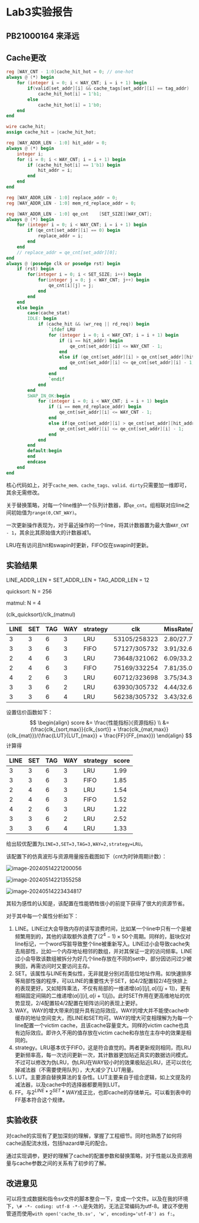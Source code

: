 # Lab3实验报告

## PB21000164 来泽远

## Cache更改

```verilog
reg [WAY_CNT - 1:0]cache_hit_hot = 0; // one-hot
always @ (*) begin 
    for (integer i = 0; i < WAY_CNT; i = i + 1) begin
        if(valid[set_addr][i] && cache_tags[set_addr][i] == tag_addr) 
            cache_hit_hot[i] = 1'b1;
        else
            cache_hit_hot[i] = 1'b0;
    end
end

wire cache_hit;
assign cache_hit = |cache_hit_hot;

reg [WAY_ADDR_LEN - 1:0] hit_addr = 0;
always @ (*) begin
    integer i;
    for (i = 0; i < WAY_CNT; i = i + 1) begin
        if (cache_hit_hot[i] == 1'b1) begin
            hit_addr = i;
        end
    end
end

reg [WAY_ADDR_LEN - 1:0] replace_addr = 0;
reg [WAY_ADDR_LEN - 1:0] mem_rd_replace_addr = 0;

reg [WAY_ADDR_LEN - 1:0] qe_cnt    [SET_SIZE][WAY_CNT];
always @ (*) begin
    for (integer i = 0; i < WAY_CNT; i = i + 1) begin
        if (qe_cnt[set_addr][i] == 0) begin
            replace_addr = i;
        end
    end
    // replace_addr = qe_cnt[set_addr][0];
end
always @ (posedge clk or posedge rst) begin  
    if (rst) begin
        for(integer i = 0; i < SET_SIZE; i++) begin
            for(integer j = 0; j < WAY_CNT; j++) begin
                qe_cnt[i][j] = j;
            end
        end
    end
    else begin
        case(cache_stat)
        IDLE: begin
            if (cache_hit && (wr_req || rd_req)) begin
                `ifdef LRU
                for (integer i = 0; i < WAY_CNT; i = i + 1) begin
                    if (i == hit_addr) begin
                        qe_cnt[set_addr][i] <= WAY_CNT - 1;
                    end
                    else if (qe_cnt[set_addr][i] > qe_cnt[set_addr][hit_addr]) begin
                        qe_cnt[set_addr][i] <= qe_cnt[set_addr][i] - 1;
                    end
                end
                `endif
            end
        end
        SWAP_IN_OK:begin
            for (integer i = 0; i < WAY_CNT; i = i + 1) begin
                if (i == mem_rd_replace_addr) begin
                    qe_cnt[set_addr][i] <= WAY_CNT - 1;
                end
                else if(qe_cnt[set_addr][i] > qe_cnt[set_addr][hit_addr]) begin
                    qe_cnt[set_addr][i] <= qe_cnt[set_addr][i] - 1;
                end
            end
        end
        default:begin
        end
        endcase
    end
end
```

核心代码如上，对于`cache_mem、cache_tags、valid、dirty`只需要加一维即可，其余无需修改。

关于替换策略，对每一个line维护一个队列计数器，即`qe_cnt`。组相联对应line之间初始值为`range(0,CNT_WAY)`。

一次更新操作表现为，对于最近操作的一个line，将其计数器置为最大值`WAY_CNT - 1`，其余比其原始值大的计数器减1。

LRU在有访问且hit和swapin时更新，FIFO仅在swapin时更新。

## 实验结果

LINE_ADDR_LEN + SET_ADDR_LEN + TAG_ADDR_LEN = 12

quicksort: N = 256

matmul: N = 4

(clk_quicksort)/clk_(matmul)

| LINE | SET  | TAG  | WAY  | strategy | clk          | MissRate/% | LUT  | FF   |
| ---- | ---- | ---- | ---- | -------- | ------------ | ---------- | ---- | ---- |
| 3    | 3    | 6    | 3    | LRU      | 53105/258323 | 2.80/27.72 | 3324 | 7340 |
| 3    | 3    | 6    | 3    | FIFO     | 57127/305732 | 3.91/32.62 | 3018 | 7335 |
| 2    | 4    | 6    | 3    | LRU      | 73648/321062 | 6.09/33.23 | 3263 | 7197 |
| 2    | 4    | 6    | 3    | FIFO     | 75169/332254 | 7.81/35.09 | 3148 | 7196 |
| 4    | 2    | 6    | 3    | LRU      | 60712/323698 | 3.75/34.32 | 5721 | 7994 |
| 3    | 3    | 6    | 2    | LRU      | 63930/305732 | 4.44/32.63 | 1974 | 5191 |
| 3    | 3    | 6    | 4    | LRU      | 56238/305732 | 3.43/32.62 | 4631 | 9469 |

设置估价函数如下：
$$
\begin{align}
score &= \frac{性能指标}{资源指标} \\
&= (\frac{clk_{sort,max}}{clk_{sort}} + \frac{clk_{mat,max}}{clk_{mat}})/(\frac{LUT}{LUT_{max}} + \frac{FF}{FF_{max}})
\end{align}
$$
计算得

| LINE | SET  | TAG  | WAY  | strategy | score |
| ---- | ---- | ---- | ---- | -------- | ----- |
| 3    | 3    | 6    | 3    | LRU      | 1.99  |
| 3    | 3    | 6    | 3    | FIFO     | 1.85  |
| 2    | 4    | 6    | 3    | LRU      | 1.54  |
| 2    | 4    | 6    | 3    | FIFO     | 1.52  |
| 4    | 2    | 6    | 3    | LRU      | 1.22  |
| 3    | 3    | 6    | 2    | LRU      | 2.52  |
| 3    | 3    | 6    | 4    | LRU      | 1.33  |

给出较优配置为`LINE=3,SET=3,TAG=3,WAY=2,strategy=LRU`。

该配置下的仿真波形与资源用量报告截图如下（cnt为时钟周期计数）：

![image-20240514221200056](C:\Users\lenovo\AppData\Roaming\Typora\typora-user-images\image-20240514221200056.png)

![image-20240514221355258](C:\Users\lenovo\AppData\Roaming\Typora\typora-user-images\image-20240514221355258.png)

![image-20240514223434817](C:\Users\lenovo\AppData\Roaming\Typora\typora-user-images\image-20240514223434817.png)



其较为感性的认知是，该配置在性能牺牲很小的前提下获得了很大的资源节省。

对于其中每一个属性分析如下：

1. LINE。LINE过大会导致内存的读写浪费时间，比如某一个line中只有一个是被频繁用到的，其他的读取额外浪费了$(2^4 -1) \times50$个周期。同样的，脏块仅对line标记，一个word写脏导致整个line被重新写入。LINE过小会导致cache失去局部性，比如一个内存地址相邻的数组，并对其保证一定的访问频率。LINE过小会导致该数组被拆分为好几个line存放在不同的set中，部分因访问过少被换回，再需访问时又要访问主存。
2. SET。该属性与LINE有类似性，无非就是分别对高低位地址作用。如快速排序等局部性强的程序，可以LINE的重要性大于SET，如4/2配置较2/4在快排上的表现更好。又如矩阵乘法，不仅有局部的一维递增$(a[i][j],a[i][j+1])$，更有相隔固定间隔的二维递增$(a[i][i],a[i+1][j])$。此时SET作用在更高维地址的优势显现，2/4配置较4/2配置在矩阵访问的表现上更好。
3. WAY。WAY的增大带来的提升具有边际效应。WAY的增大并不能使cache中缓存的地址空间变大，而LINE和SET均可。WAY的增大可变相理解为为每一个line配置一个victim cache，且该cache容量变大。同样的victim cache也具有边际效应。即许久不用的值存放在victim cache和存放在主存中的效果是相同的。
4. strategy。LRU基本优于FIFO，这是符合直觉的。两者更新规则相同，而LRU更新频率高，每一次访问更新一次，其计数器更加贴近真实的数据访问模式。不过可以修改为伪LRU，伪LRU在WAY较小时的效果极贴近LRU，还可以优化掉减法器（不需要使用队列），大大减少了LUT用量。
5. LUT。主要源自替换算法的复杂性。LUT主要来自于组合逻辑，如上文提及的减法器，以及cache中的选择器都要用到LUT。
6. FF。与$2^{LINE}*2^{SET}*WAY$成正比，也即cache的存储单元。可以看到表中的FF基本符合这个规律。

## 实验收获

对cache的实现有了更加深刻的理解，掌握了工程细节。同时也熟悉了如何将cache适配流水线，包括hazard单元的配合。

通过实现调参，更好的理解了cache的配置参数和替换策略，对于性能以及资源用量与cache参数之间的关系有了初步的了解。

## 改进意见

可以将生成数据和指令sv文件的脚本整合一下，变成一个文件。以及在我的环境下，`\# -*- coding: utf-8 -*-\`是失效的，无法正常编码为utf-8。建议不使用管道而使用`with open('cache_tb.sv', 'w', encoding='utf-8') as f:`。